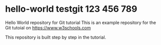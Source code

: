 # hello-world testgit 123 456 789
Hello World repository for Git tutorial
This is an example repository for the Git tutoial on https://www.w3schools.com

This repository is built step by step in the tutorial. 
